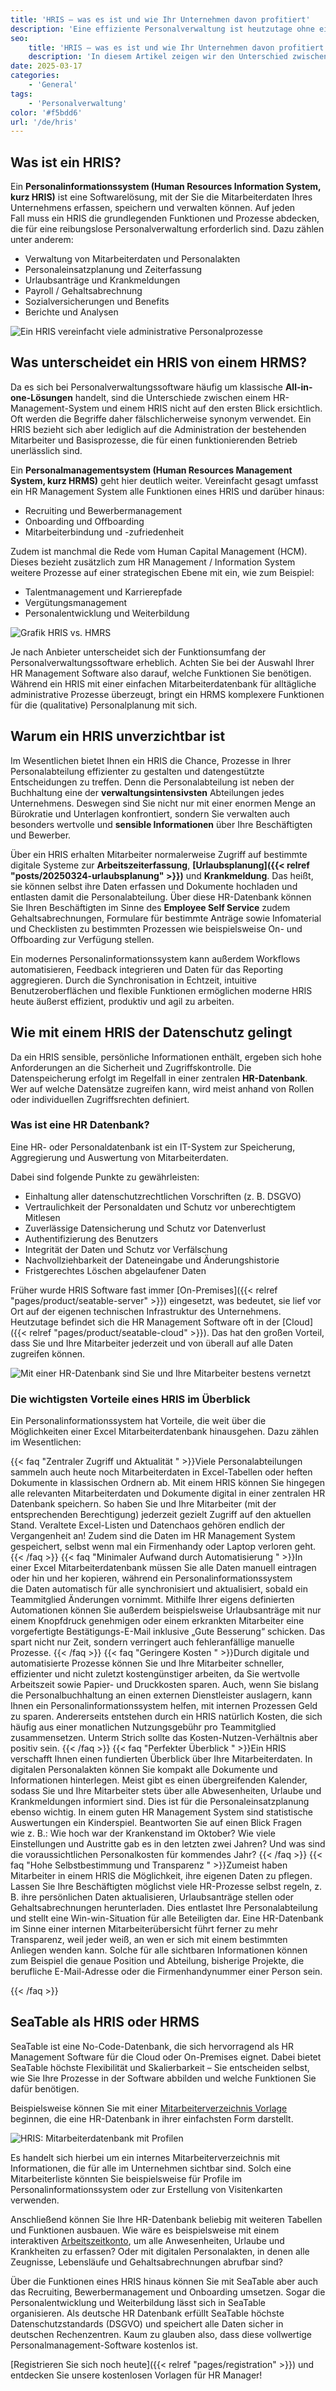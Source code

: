 ```yaml
---
title: 'HRIS – was es ist und wie Ihr Unternehmen davon profitiert'
description: 'Eine effiziente Personalverwaltung ist heutzutage ohne ein HRIS (Human Resources Information System) praktisch unmöglich – zumindest, wenn Ihr Unternehmen eine gewisse Größe erreicht hat. In diesem Artikel werfen wir einen Blick auf den Unterschied zwischen einem Personalinformationssystem (HRIS) und einem Personalmanagementsystem (HRMS) und diskutieren, wie Sie Ihr Personalmanagement mit einer Software samt HR-Datenbank effizienter gestalten.'
seo:
    title: 'HRIS – was es ist und wie Ihr Unternehmen davon profitiert'
    description: 'In diesem Artikel zeigen wir den Unterschied zwischen einem Personalinformationssystem (HRIS) und einem Personalmanagementsystem (HRMS)'
date: 2025-03-17
categories:
    - 'General'
tags:
    - 'Personalverwaltung'
color: '#f5bdd6'
url: '/de/hris'
---
```


## Was ist ein HRIS?

Ein **Personalinformationssystem (Human Resources Information System, kurz HRIS)** ist eine Softwarelösung, mit der Sie die Mitarbeiterdaten Ihres Unternehmens erfassen, speichern und verwalten können. Auf jeden Fall muss ein HRIS die grundlegenden Funktionen und Prozesse abdecken, die für eine reibungslose Personalverwaltung erforderlich sind. Dazu zählen unter anderem: 

- Verwaltung von Mitarbeiterdaten und Personalakten
- Personaleinsatzplanung und Zeiterfassung
- Urlaubsanträge und Krankmeldungen
- Payroll / Gehaltsabrechnung
- Sozialversicherungen und Benefits
- Berichte und Analysen

![Ein HRIS vereinfacht viele administrative Personalprozesse](Mitarbeiterverzeichnis.jpg)

## Was unterscheidet ein HRIS von einem HRMS?

Da es sich bei Personalverwaltungssoftware häufig um klassische **All-in-one-Lösungen** handelt, sind die Unterschiede zwischen einem HR-Management-System und einem HRIS nicht auf den ersten Blick ersichtlich. Oft werden die Begriffe daher fälschlicherweise synonym verwendet. Ein HRIS bezieht sich aber lediglich auf die Administration der bestehenden Mitarbeiter und Basisprozesse, die für einen funktionierenden Betrieb unerlässlich sind.

Ein **Personalmanagementsystem (Human Resources Management System, kurz HRMS)** geht hier deutlich weiter. Vereinfacht gesagt umfasst ein HR Management System alle Funktionen eines HRIS und darüber hinaus:

- Recruiting und Bewerbermanagement 
- Onboarding und Offboarding
- Mitarbeiterbindung und -zufriedenheit

Zudem ist manchmal die Rede vom Human Capital Management (HCM). Dieses bezieht zusätzlich zum HR Management / Information System weitere Prozesse auf einer strategischen Ebene mit ein, wie zum Beispiel:

- Talentmanagement und Karrierepfade
- Vergütungsmanagement
- Personalentwicklung und Weiterbildung

![Grafik HRIS vs. HMRS](Grafik-HRIS-vs-HMRS.jpg)

Je nach Anbieter unterscheidet sich der Funktionsumfang der Personalverwaltungssoftware erheblich. Achten Sie bei der Auswahl Ihrer HR Management Software also darauf, welche Funktionen Sie benötigen. Während ein HRIS mit einer einfachen Mitarbeiterdatenbank für alltägliche administrative Prozesse überzeugt, bringt ein HRMS komplexere Funktionen für die (qualitative) Personalplanung mit sich.

## Warum ein HRIS unverzichtbar ist

Im Wesentlichen bietet Ihnen ein HRIS die Chance, Prozesse in Ihrer Personalabteilung effizienter zu gestalten und datengestützte Entscheidungen zu treffen. Denn die Personalabteilung ist neben der Buchhaltung eine der **verwaltungsintensivsten** Abteilungen jedes Unternehmens. Deswegen sind Sie nicht nur mit einer enormen Menge an Bürokratie und Unterlagen konfrontiert, sondern Sie verwalten auch besonders wertvolle und **sensible Informationen** über Ihre Beschäftigten und Bewerber. 

Über ein HRIS erhalten Mitarbeiter normalerweise Zugriff auf bestimmte digitale Systeme zur **Arbeitszeiterfassung**, **[Urlaubsplanung]({{< relref "posts/20250324-urlaubsplanung" >}})** und **Krankmeldung**. Das heißt, sie können selbst ihre Daten erfassen und Dokumente hochladen und entlasten damit die Personalabteilung. Über diese HR-Datenbank können Sie Ihren Beschäftigten im Sinne des **Employee Self Service** zudem Gehaltsabrechnungen, Formulare für bestimmte Anträge sowie Infomaterial und Checklisten zu bestimmten Prozessen wie beispielsweise On- und Offboarding zur Verfügung stellen.

Ein modernes Personalinformationssystem kann außerdem Workflows automatisieren, Feedback integrieren und Daten für das Reporting aggregieren. Durch die Synchronisation in Echtzeit, intuitive Benutzeroberflächen und flexible Funktionen ermöglichen moderne HRIS heute äußerst effizient, produktiv und agil zu arbeiten.

## Wie mit einem HRIS der Datenschutz gelingt

Da ein HRIS sensible, persönliche Informationen enthält, ergeben sich hohe Anforderungen an die Sicherheit und Zugriffskontrolle. Die Datenspeicherung erfolgt im Regelfall in einer zentralen **HR-Datenbank**. Wer auf welche Datensätze zugreifen kann, wird meist anhand von Rollen oder individuellen Zugriffsrechten definiert.

### Was ist eine HR Datenbank?

Eine HR- oder Personaldatenbank ist ein IT-System zur Speicherung, Aggregierung und Auswertung von Mitarbeiterdaten.

Dabei sind folgende Punkte zu gewährleisten:

- Einhaltung aller datenschutzrechtlichen Vorschriften (z. B. DSGVO)
- Vertraulichkeit der Personaldaten und Schutz vor unberechtigtem Mitlesen
- Zuverlässige Datensicherung und Schutz vor Datenverlust
- Authentifizierung des Benutzers
- Integrität der Daten und Schutz vor Verfälschung
- Nachvollziehbarkeit der Dateneingabe und Änderungshistorie
- Fristgerechtes Löschen abgelaufener Daten

Früher wurde HRIS Software fast immer [On-Premises]({{< relref "pages/product/seatable-server" >}}) eingesetzt, was bedeutet, sie lief vor Ort auf der eigenen technischen Infrastruktur des Unternehmens. Heutzutage befindet sich die HR Management Software oft in der [Cloud]({{< relref "pages/product/seatable-cloud" >}}). Das hat den großen Vorteil, dass Sie und Ihre Mitarbeiter jederzeit und von überall auf alle Daten zugreifen können.

![Mit einer HR-Datenbank sind Sie und Ihre Mitarbeiter bestens vernetzt](Mitarbeiterverzeichnis2.jpg)

### Die wichtigsten Vorteile eines HRIS im Überblick

Ein Personalinformationssystem hat Vorteile, die weit über die Möglichkeiten einer Excel Mitarbeiterdatenbank hinausgehen. Dazu zählen im Wesentlichen:

{{< faq "Zentraler Zugriff und Aktualität " >}}Viele Personalabteilungen sammeln auch heute noch Mitarbeiterdaten in Excel-Tabellen oder heften Dokumente in klassischen Ordnern ab. Mit einem HRIS können Sie hingegen alle relevanten Mitarbeiterdaten und Dokumente digital in einer zentralen HR Datenbank speichern. So haben Sie und Ihre Mitarbeiter (mit der entsprechenden Berechtigung) jederzeit gezielt Zugriff auf den aktuellen Stand. Veraltete Excel-Listen und Datenchaos gehören endlich der Vergangenheit an! Zudem sind die Daten im HR Management System gespeichert, selbst wenn mal ein Firmenhandy oder Laptop verloren geht.
{{< /faq >}}
{{< faq "Minimaler Aufwand durch Automatisierung " >}}In einer Excel Mitarbeiterdatenbank müssen Sie alle Daten manuell eintragen oder hin und her kopieren, während ein Personalinformationssystem die Daten automatisch für alle synchronisiert und aktualisiert, sobald ein Teammitglied Änderungen vornimmt. Mithilfe Ihrer eigens definierten Automationen können Sie außerdem beispielsweise Urlaubsanträge mit nur einem Knopfdruck genehmigen oder einem erkrankten Mitarbeiter eine vorgefertigte Bestätigungs-E-Mail inklusive „Gute Besserung“ schicken. Das spart nicht nur Zeit, sondern verringert auch fehleranfällige manuelle Prozesse.
{{< /faq >}}
{{< faq "Geringere Kosten " >}}Durch digitale und automatisierte Prozesse können Sie und Ihre Mitarbeiter schneller, effizienter und nicht zuletzt kostengünstiger arbeiten, da Sie wertvolle Arbeitszeit sowie Papier- und Druckkosten sparen. Auch, wenn Sie bislang die Personalbuchhaltung an einen externen Dienstleister auslagern, kann Ihnen ein Personalinformationssystem helfen, mit internen Prozessen Geld zu sparen. Andererseits entstehen durch ein HRIS natürlich Kosten, die sich häufig aus einer monatlichen Nutzungsgebühr pro Teammitglied zusammensetzen. Unterm Strich sollte das Kosten-Nutzen-Verhältnis aber positiv sein.
{{< /faq >}}
{{< faq "Perfekter Überblick " >}}Ein HRIS verschafft Ihnen einen fundierten Überblick über Ihre Mitarbeiterdaten. In digitalen Personalakten können Sie kompakt alle Dokumente und Informationen hinterlegen. Meist gibt es einen übergreifenden Kalender, sodass Sie und Ihre Mitarbeiter stets über alle Abwesenheiten, Urlaube und Krankmeldungen informiert sind. Dies ist für die Personaleinsatzplanung ebenso wichtig. In einem guten HR Management System sind statistische Auswertungen ein Kinderspiel. Beantworten Sie auf einen Blick Fragen wie z. B.: Wie hoch war der Krankenstand im Oktober? Wie viele Einstellungen und Austritte gab es in den letzten zwei Jahren? Und was sind die voraussichtlichen Personalkosten für kommendes Jahr?
{{< /faq >}}
{{< faq "Hohe Selbstbestimmung und Transparenz " >}}Zumeist haben Mitarbeiter in einem HRIS die Möglichkeit, ihre eigenen Daten zu pflegen. Lassen Sie Ihre Beschäftigten möglichst viele HR-Prozesse selbst regeln, z. B. ihre persönlichen Daten aktualisieren, Urlaubsanträge stellen oder Gehaltsabrechnungen herunterladen. Dies entlastet Ihre Personalabteilung und stellt eine Win-win-Situation für alle Beteiligten dar. Eine HR-Datenbank im Sinne einer internen Mitarbeiterübersicht führt ferner zu mehr Transparenz, weil jeder weiß, an wen er sich mit einem bestimmten Anliegen wenden kann. Solche für alle sichtbaren Informationen können zum Beispiel die genaue Position und Abteilung, bisherige Projekte, die berufliche E-Mail-Adresse oder die Firmenhandynummer einer Person sein.

{{< /faq >}}

## SeaTable als HRIS oder HRMS

SeaTable ist eine No-Code-Datenbank, die sich hervorragend als HR Management Software für die Cloud oder On-Premises eignet. Dabei bietet SeaTable höchste Flexibilität und Skalierbarkeit – Sie entscheiden selbst, wie Sie Ihre Prozesse in der Software abbilden und welche Funktionen Sie dafür benötigen.

Beispielsweise können Sie mit einer [Mitarbeiterverzeichnis Vorlage](https://seatable.io/vorlage/ijapmslssfu7r-6q6x9boq/) beginnen, die eine HR-Datenbank in ihrer einfachsten Form darstellt.

![HRIS: Mitarbeiterdatenbank mit Profilen](Mitarbeiterdatenbank-mit-Profilen.jpg)

Es handelt sich hierbei um ein internes Mitarbeiterverzeichnis mit Informationen, die für alle im Unternehmen sichtbar sind. Solch eine Mitarbeiterliste könnten Sie beispielsweise für Profile im Personalinformationssystem oder zur Erstellung von Visitenkarten verwenden.

Anschließend können Sie Ihre HR-Datenbank beliebig mit weiteren Tabellen und Funktionen ausbauen. Wie wäre es beispielsweise mit einem interaktiven [Arbeitszeitkonto](https://seatable.io/vorlage/fyp0x2y-s-ut3m-wcbpzbq/), um alle Anwesenheiten, Urlaube und Krankheiten zu erfassen? Oder mit digitalen Personalakten, in denen alle Zeugnisse, Lebensläufe und Gehaltsabrechnungen abrufbar sind?

Über die Funktionen eines HRIS hinaus können Sie mit SeaTable aber auch das Recruiting, Bewerbermanagement und Onboarding umsetzen. Sogar die Personalentwicklung und Weiterbildung lässt sich in SeaTable organisieren. Als deutsche HR Datenbank erfüllt SeaTable höchste Datenschutzstandards (DSGVO) und speichert alle Daten sicher in deutschen Rechenzentren. Kaum zu glauben also, dass diese vollwertige Personalmanagement-Software kostenlos ist.

[Registrieren Sie sich noch heute]({{< relref "pages/registration" >}}) und entdecken Sie unsere kostenlosen Vorlagen für HR Manager!
